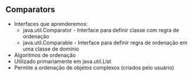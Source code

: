 ## Comparators

- Interfaces que aprenderemos:
  - java.util.Comparator - Interface para definir classe com regra de ordenação
  - java.util.Comparable - Interface para definir regra de ordenação em uma classe de domínio
- Algoritmos de ordenação
- Utilizado primariamente em java.util.List
- Permite a ordenação de objetos complexos (criados pelo usuário)

